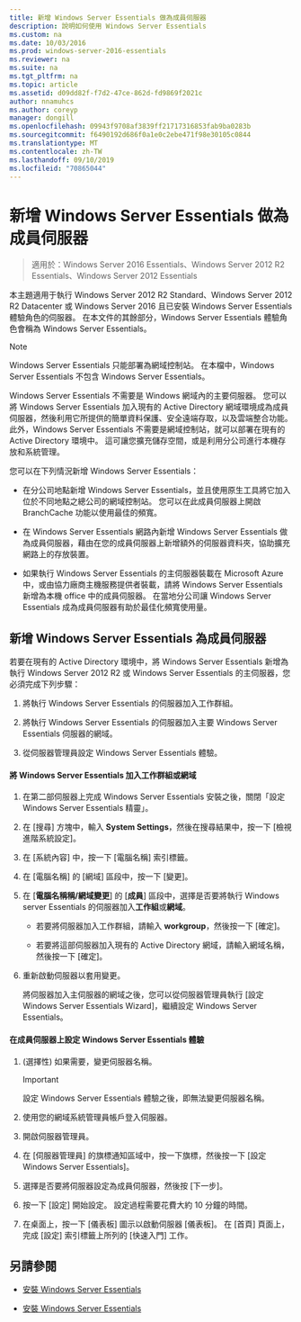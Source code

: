 ```yaml
---
title: 新增 Windows Server Essentials 做為成員伺服器
description: 說明如何使用 Windows Server Essentials
ms.custom: na
ms.date: 10/03/2016
ms.prod: windows-server-2016-essentials
ms.reviewer: na
ms.suite: na
ms.tgt_pltfrm: na
ms.topic: article
ms.assetid: d09dd82f-f7d2-47ce-862d-fd9869f2021c
author: nnamuhcs
ms.author: coreyp
manager: dongill
ms.openlocfilehash: 09943f9708af3839ff21717316853fab9ba0283b
ms.sourcegitcommit: f6490192d686f0a1e0c2ebe471f98e30105c0844
ms.translationtype: MT
ms.contentlocale: zh-TW
ms.lasthandoff: 09/10/2019
ms.locfileid: "70865044"
---
```

# <a name="add-windows-server-essentials-as-a-member-server"></a>新增 Windows Server Essentials 做為成員伺服器

>適用於：Windows Server 2016 Essentials、Windows Server 2012 R2 Essentials、Windows Server 2012 Essentials

本主題適用于執行 Windows Server 2012 R2 Standard、Windows Server 2012 R2 Datacenter 或 Windows Server 2016 且已安裝 Windows Server Essentials 體驗角色的伺服器。 在本文件的其餘部分，Windows Server Essentials 體驗角色會稱為 Windows Server Essentials。  
  
> [!NOTE]
>   Windows Server Essentials 只能部署為網域控制站。 在本檔中，Windows Server Essentials 不包含 Windows Server Essentials。  
  
 Windows Server Essentials 不需要是 Windows 網域內的主要伺服器。 您可以將 Windows Server Essentials 加入現有的 Active Directory 網域環境成為成員伺服器，然後利用它所提供的簡單資料保護、安全遠端存取，以及雲端整合功能。 此外，Windows Server Essentials 不需要是網域控制站，就可以部署在現有的 Active Directory 環境中。 這可讓您擴充儲存空間，或是利用分公司進行本機存放和系統管理。  
  
 您可以在下列情況新增 Windows Server Essentials：  
  
-   在分公司地點新增 Windows Server Essentials，並且使用原生工具將它加入位於不同地點之總公司的網域控制站。 您可以在此成員伺服器上開啟 BranchCache 功能以使用最佳的頻寬。  
  
-   在 Windows Server Essentials 網路內新增 Windows Server Essentials 做為成員伺服器，藉由在您的成員伺服器上新增額外的伺服器資料夾，協助擴充網路上的存放裝置。  
  
-   如果執行 Windows Server Essentials 的主伺服器裝載在 Microsoft Azure 中，或由協力廠商主機服務提供者裝載，請將 Windows Server Essentials 新增為本機 office 中的成員伺服器。 在當地分公司讓 Windows Server Essentials 成為成員伺服器有助於最佳化頻寬使用量。  
  
## <a name="adding-windows-server-essentials-as-a-member-server"></a>新增 Windows Server Essentials 為成員伺服器  
 若要在現有的 Active Directory 環境中，將 Windows Server Essentials 新增為執行 Windows Server 2012 R2 或 Windows Server Essentials 的主伺服器，您必須完成下列步驟：  
  
1.  將執行 Windows Server Essentials 的伺服器加入工作群組。  
  
2.  將執行 Windows Server Essentials 的伺服器加入主要 Windows Server Essentials 伺服器的網域。  
  
3.  從伺服器管理員設定 Windows Server Essentials 體驗。  
  
#### <a name="to-join-windows-server-essentials-to-a-workgroup-or-domain"></a>將 Windows Server Essentials 加入工作群組或網域  
  
1. 在第二部伺服器上完成 Windows Server Essentials 安裝之後，關閉「設定 Windows Server Essentials 精靈」。  
  
2. 在 [搜尋] 方塊中，輸入 **System Settings**，然後在搜尋結果中，按一下 [檢視進階系統設定]。  
  
3. 在 [系統內容] 中，按一下 [電腦名稱] 索引標籤。  
  
4. 在 [電腦名稱] 的 [網域] 區段中，按一下 [變更]。  
  
5. 在 [**電腦名稱稱/網域變更**] 的 [**成員**] 區段中，選擇是否要將執行 Windows server Essentials 的伺服器加入**工作組**或**網域**。  
  
   -   若要將伺服器加入工作群組，請輸入 **workgroup**，然後按一下 [確定]。  
  
   -   若要將這部伺服器加入現有的 Active Directory 網域，請輸入網域名稱，然後按一下 [確定]。  
  
6. 重新啟動伺服器以套用變更。  
  
   將伺服器加入主伺服器的網域之後，您可以從伺服器管理員執行 [設定 Windows Server Essentials Wizard]，繼續設定 Windows Server Essentials。  
  
#### <a name="to-configure-windows-server-essentials-experience-on-a-member-server"></a>在成員伺服器上設定 Windows Server Essentials 體驗  
  
1.  (選擇性) 如果需要，變更伺服器名稱。  
  
    > [!IMPORTANT]
    >  設定 Windows Server Essentials 體驗之後，即無法變更伺服器名稱。  
  
2.  使用您的網域系統管理員帳戶登入伺服器。  
  
3.  開啟伺服器管理員。  
  
4.  在 [伺服器管理員] 的旗標通知區域中，按一下旗標，然後按一下 [設定 Windows Server Essentials]。  
  
5.  選擇是否要將伺服器設定為成員伺服器，然後按 [下一步]。  
  
6.  按一下 [設定] 開始設定。 設定過程需要花費大約 10 分鐘的時間。  
  
7.  在桌面上，按一下 [儀表板] 圖示以啟動伺服器 [儀表板]。 在 [首頁] 頁面上，完成 [設定] 索引標籤上所列的 [快速入門] 工作。  
  
## <a name="see-also"></a>另請參閱  
  

-   [安裝 Windows Server Essentials](Install-Windows-Server-Essentials.md)

-   [安裝 Windows Server Essentials](../install/Install-Windows-Server-Essentials.md)

